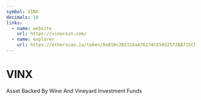 ```yaml
---
symbol: VINX
decimals: 18
links:
  - name: website
    url: https://vinxcoin.com/
  - name: explorer
    url: https://etherscan.io/token/0x010c282118aA76174CE5952572BA715CF60A0c9B
---
```


# VINX

Asset Backed By Wine And Vineyard Investment Funds
